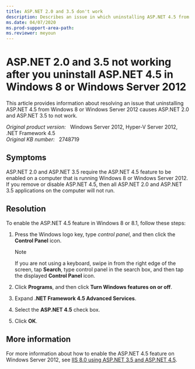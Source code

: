 ```yaml
---
title: ASP.NET 2.0 and 3.5 don't work
description: Describes an issue in which uninstalling ASP.NET 4.5 from Windows 8 or Windows Server 2012 causes ASP.NET 2.0 and ASP.NET 3.5 to not work.
ms.date: 04/07/2020
ms.prod-support-area-path: 
ms.reviewer: meyoun
---
```

# ASP.NET 2.0 and 3.5 not working after you uninstall ASP.NET 4.5 in Windows 8 or Windows Server 2012

This article provides information about resolving an issue that uninstalling ASP.NET 4.5 from Windows 8 or Windows Server 2012 causes ASP.NET 2.0 and ASP.NET 3.5 to not work.

_Original product version:_ &nbsp; Windows Server 2012, Hyper-V Server 2012, .NET Framework 4.5  
_Original KB number:_ &nbsp; 2748719

## Symptoms

ASP.NET 2.0 and ASP.NET 3.5 require the ASP.NET 4.5 feature to be enabled on a computer that is running Windows 8 or Windows Server 2012. If you remove or disable ASP.NET 4.5, then all ASP.NET 2.0 and ASP.NET 3.5 applications on the computer will not run.

## Resolution

To enable the ASP.NET 4.5 feature in Windows 8 or 8.1, follow these steps:

1. Press the Windows logo key, type *control panel*, and then click the **Control Panel** icon.

    > [!NOTE]
    > If you are not using a keyboard, swipe in from the right edge of the screen, tap **Search**, type control panel in the search box, and then tap the displayed **Control Panel** icon.

2. Click **Programs**, and then click **Turn Windows features on or off**.
3. Expand **.NET Framework 4.5 Advanced Services**.
4. Select the **ASP.NET 4.5** check box.
5. Click **OK**.

## More information

For more information about how to enable the ASP.NET 4.5 feature on Windows Server 2012, see [IIS 8.0 using ASP.NET 3.5 and ASP.NET 4.5](/iis/get-started/whats-new-in-iis-8/iis-80-using-aspnet-35-and-aspnet-45).
